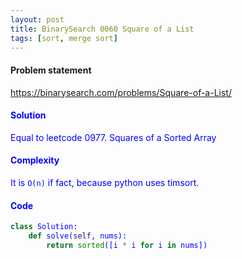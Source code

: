 ```yaml
---
layout: post
title: BinarySearch 0060 Square of a List
tags: [sort, merge sort]
---
```


#### Problem statement

<a href="https://binarysearch.com/problems/Square-of-a-List/"> <font color = blue>https://binarysearch.com/problems/Square-of-a-List/

#### Solution
Equal to leetcode 0977. Squares of a Sorted Array

#### Complexity
It is `O(n)` if fact, because python uses timsort.

#### Code
```python
class Solution:
    def solve(self, nums):
        return sorted([i * i for i in nums])
```
